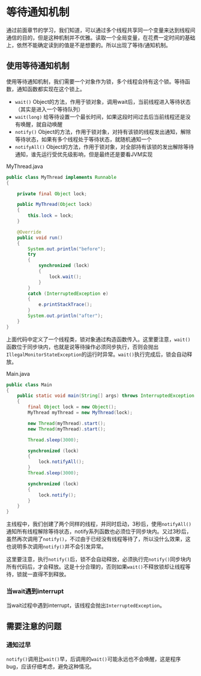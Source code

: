# 等待通知机制

通过前面章节的学习，我们知道，可以通过多个线程共享同一个变量来达到线程间通信的目的，但是这种机制并不优雅。读取一个全局变量，在花费一定时间的基础上，依然不能确定读到的值是不是想要的。所以出现了等待/通知机制。

## 使用等待通知机制

使用等待通知机制，我们需要一个对象作为锁，多个线程会持有这个锁。等待函数，通知函数都实现在这个锁上。

* `wait()` Object的方法，作用于锁对象，调用wait后，当前线程进入等待状态（其实是进入一个等待队列）
* `wait(long)` 给等待设置一个最长时间，如果这段时间过去后当前线程还是没有唤醒，就自动唤醒
* `notify()` Object的方法，作用于锁对象，对持有该锁的线程发出通知，解除等待状态，如果有多个线程处于等待状态，就随机通知一个
* `notifyAll()` Object的方法，作用于锁对象，对全部持有该锁的发出解除等待通知，谁先运行受优先级影响，但是最终还是要看JVM实现

MyThread.java
```java
public class MyThread implements Runnable
{

	private final Object lock;

	public MyThread(Object lock)
	{
		this.lock = lock;
	}

	@Override
	public void run()
	{
		System.out.println("before");
		try
		{
			synchronized (lock)
			{
				lock.wait();
			}
		}
		catch (InterruptedException e)
		{
			e.printStackTrace();
		}
		System.out.println("after");
	}
}
```

上面代码中定义了一个线程类，锁对象通过构造函数传入。这里要注意，`wait()`函数位于同步块内，也就是说等待操作必须同步执行，否则会抛出`IllegalMonitorStateException`的运行时异常。`wait()`执行完成后，锁会自动释放。

Main.java
```java
public class Main
{
	public static void main(String[] args) throws InterruptedException
	{
		final Object lock = new Object();
		MyThread myThread = new MyThread(lock);

		new Thread(myThread).start();
		new Thread(myThread).start();

		Thread.sleep(3000);

		synchronized (lock)
		{
			lock.notifyAll();
		}
		Thread.sleep(3000);

		synchronized (lock)
		{
			lock.notify();
		}
	}
}
```

主线程中，我们创建了两个同样的线程，并同时启动，3秒后，使用`notifyAll()`通知所有线程解除等待状态，notify系列函数也必须位于同步块内。又过3秒后，虽然再次调用了`notify()`，不过由于已经没有线程等待了，所以没什么效果，这也说明多次调用`notify()`并不会引发异常。

这里要注意，执行`notify()`后，锁不会自动释放，必须执行完`notify()`同步块内所有代码后，才会释放。这是十分合理的，否则如果`wait()`不释放锁却让线程等待，锁就一直得不到释放。

### 当wait遇到interrupt

当wait过程中遇到interrupt，该线程会抛出`InterruptedException`。

## 需要注意的问题

### 通知过早

`notify()`调用比`wait()`早，后调用的`wait()`可能永远也不会唤醒，这是程序bug，应该仔细考虑，避免这种情况。
